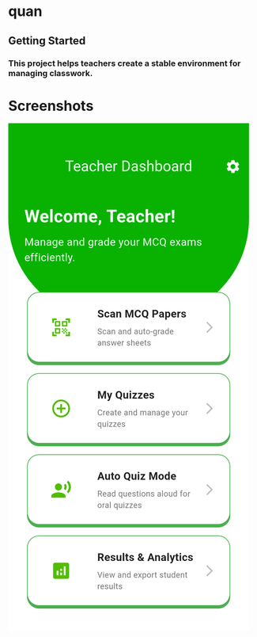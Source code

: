 # quan



## Getting Started

### This project helps teachers create a stable environment for managing classwork.

# Screenshots

![Home screen](screenshots/01_home_screen.png)
